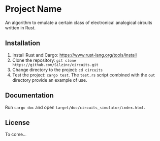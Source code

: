 # Project Name

An algorithm to emulate a certain class of electronical analogical circuits written in Rust.

## Installation

1. Install Rust and Cargo: https://www.rust-lang.org/tools/install
2. Clone the repository: `git clone https://github.com/Silzinc/circuits.git`
3. Change directory to the project: `cd circuits`
4. Test the project: `cargo test`. The `test.rs` script combined with the `out` directory provide an example of use.

## Documentation

Run `cargo doc` and open `target/doc/circuits_simulator/index.html`.

## License

To come...